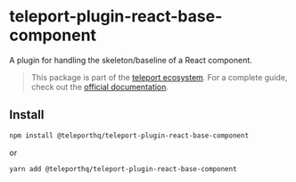 # teleport-plugin-react-base-component

A plugin for handling the skeleton/baseline of a React component.

> This package is part of the [teleport ecosystem](https://github.com/teleporthq/teleport-code-generators). For a complete guide, check out the [official documentation](https://docs.teleporthq.io/).

## Install
```bash
npm install @teleporthq/teleport-plugin-react-base-component
```
or
```bash
yarn add @teleporthq/teleport-plugin-react-base-component
```
